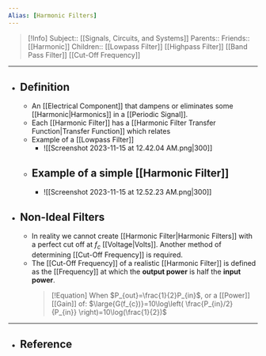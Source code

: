 ```yaml
---
Alias: [Harmonic Filters]
---
```

> [!Info]
> Subject:: [[Signals, Circuits, and Systems]]
> Parents:: 
> Friends:: [[Harmonic]]
> Children:: [[Lowpass Filter]] [[Highpass Filter]] [[Band Pass Filter]] [[Cut-Off Frequency]]
---
- ## Definition
	- An [[Electrical Component]] that dampens or eliminates some [[Harmonic|Harmonics]] in a [[Periodic Signal]].
	- Each [[Harmonic Filter]] has a [[Harmonic Filter Transfer Function|Transfer Function]] which relates 
	- Example of a [[Lowpass Filter]]
		- ![[Screenshot 2023-11-15 at 12.42.04 AM.png|300]]
	- Example of a simple [[Harmonic Filter]]
		- 
		- ![[Screenshot 2023-11-15 at 12.52.23 AM.png|300]]
- ## Non-Ideal Filters
	- In reality we cannot create [[Harmonic Filter|Harmonic Filters]] with a perfect cut off at $f_{c}$ [[Voltage|Volts]]. Another method of determining [[Cut-Off Frequency]] is required.
	- The [[Cut-Off Frequency]] of a realistic [[Harmonic Filter]] is defined as the [[Frequency]] at which the **output power** is half the **input power**.
	  > [!Equation]
	  > When $P_{out}=\frac{1}{2}P_{in}$, or a [[Power]] [[Gain]] of:
	  > $\large{G(f_{c})}=10\log\left( \frac{P_{in}/2}{P_{in}} \right)=10\log(\frac{1}{2})$
---
- ## Reference